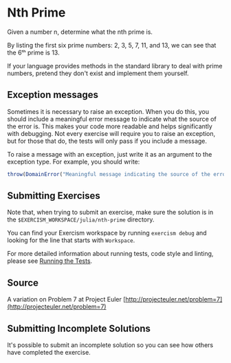 # Nth Prime

Given a number n, determine what the nth prime is.

By listing the first six prime numbers: 2, 3, 5, 7, 11, and 13, we can see that
the 6ᵗʰ prime is 13.

If your language provides methods in the standard library to deal with prime
numbers, pretend they don't exist and implement them yourself.

## Exception messages

Sometimes it is necessary to raise an exception. When you do this, you should include a meaningful error message to
indicate what the source of the error is. This makes your code more readable and helps significantly with debugging. Not
every exercise will require you to raise an exception, but for those that do, the tests will only pass if you include
a message.

To raise a message with an exception, just write it as an argument to the exception type. For example, you should write:

```julia
throw(DomainError("Meaningful message indicating the source of the error"))
```
 

## Submitting Exercises

Note that, when trying to submit an exercise, make sure the solution is in the `$EXERCISM_WORKSPACE/julia/nth-prime` directory.

You can find your Exercism workspace by running `exercism debug` and looking for the line that starts with `Workspace`.

For more detailed information about running tests, code style and linting,
please see [Running the Tests](http://exercism.io/tracks/julia/tests).

## Source

A variation on Problem 7 at Project Euler [http://projecteuler.net/problem=7](http://projecteuler.net/problem=7)

## Submitting Incomplete Solutions

It's possible to submit an incomplete solution so you can see how others have completed the exercise.
